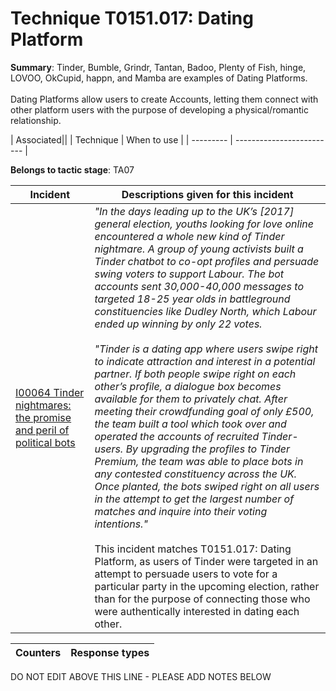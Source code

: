 # Technique T0151.017: Dating Platform

**Summary**: Tinder, Bumble, Grindr, Tantan, Badoo, Plenty of Fish, hinge, LOVOO, OkCupid, happn, and Mamba are examples of Dating Platforms.<br><br>Dating Platforms allow users to create Accounts, letting them connect with other platform users with the purpose of developing a physical/romantic relationship.


| Associated||
| Technique | When to use |
| --------- | ------------------------- |


**Belongs to tactic stage**: TA07


| Incident | Descriptions given for this incident |
| -------- | -------------------- |
| [I00064 Tinder nightmares: the promise and peril of political bots](../../generated_pages/incidents/I00064.md) | _"In the days leading up to the UK’s [2017] general election, youths looking for love online encountered a whole new kind of Tinder nightmare. A group of young activists built a Tinder chatbot to co-opt profiles and persuade swing voters to support Labour. The bot accounts sent 30,000-40,000 messages to targeted 18-25 year olds in battleground constituencies like Dudley North, which Labour ended up winning by only 22 votes._<br /> <br />_"Tinder is a dating app where users swipe right to indicate attraction and interest in a potential partner. If both people swipe right on each other’s profile, a dialogue box becomes available for them to privately chat. After meeting their crowdfunding goal of only £500, the team built a tool which took over and operated the accounts of recruited Tinder-users. By upgrading the profiles to Tinder Premium, the team was able to place bots in any contested constituency across the UK. Once planted, the bots swiped right on all users in the attempt to get the largest number of matches and inquire into their voting intentions."_ <br /> <br />This incident matches T0151.017: Dating Platform, as users of Tinder were targeted in an attempt to persuade users to vote for a particular party in the upcoming election, rather than for the purpose of connecting those who were authentically interested in dating each other. |



| Counters | Response types |
| -------- | -------------- |


DO NOT EDIT ABOVE THIS LINE - PLEASE ADD NOTES BELOW